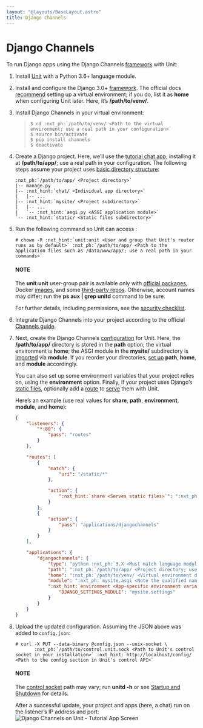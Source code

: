 ```yaml
---
layout: "@layouts/BaseLayout.astro"
title: Django Channels
---
```

# Django Channels

To run Django apps using the Django Channels [framework](https://channels.readthedocs.io/en/stable/) with Unit:

1. Install [Unit](../installation.md#installation-precomp-pkgs) with a Python 3.6+ language module.
2. Install and configure the Django 3.0+ [framework](https://www.djangoproject.com).  The official docs [recommend](https://docs.djangoproject.com/en/stable/topics/install/#installing-an-official-release-with-pip)
   setting up a virtual environment; if you do, list it as **home** when
   configuring Unit later.  Here, it’s **/path/to/venv/**.
3. Install Django Channels in your virtual environment:
   > ```console
   > $ cd :nxt_ph:`/path/to/venv/ <Path to the virtual environment; use a real path in your configuration>`
   > $ source bin/activate
   > $ pip install channels
   > $ deactivate
   > ```
4. Create a Django project.  Here, we’ll use the [tutorial chat app](https://channels.readthedocs.io/en/stable/tutorial/part_1.html#tutorial-part-1-basic-setup),
   installing it at **/path/to/app/**; use a real path in your
   configuration.  The following steps assume your project uses [basic
   directory structure](https://docs.djangoproject.com/en/stable/ref/django-admin/#django-admin-startproject):
   ```none
   :nxt_ph:`/path/to/app/ <Project directory>`
   |-- manage.py
   |-- :nxt_hint:`chat/ <Individual app directory>`
   |   |-- ...
   |-- :nxt_hint:`mysite/ <Project subdirectory>`
   |   |-- ...
   |   `-- :nxt_hint:`asgi.py <ASGI application module>`
   `-- :nxt_hint:`static/ <Static files subdirectory>`
   ```
5. Run the following command so Unit can access :
   ```console
   # chown -R :nxt_hint:`unit:unit <User and group that Unit's router runs as by default>` :nxt_ph:`/path/to/app/ <Path to the application files such as /data/www/app/; use a real path in your commands>`
   ```

   #### NOTE
   The **unit:unit** user-group pair is available only with [official
   packages](../installation.md#installation-precomp-pkgs), Docker [images](../installation.md#installation-docker), and some [third-party repos](../installation.md#installation-community-repos).  Otherwise, account names may differ; run
   the **ps aux | grep unitd** command to be sure.

   For further details, including permissions, see the [security checklist](security.md#security-apps).
6. Integrate Django Channels into your project according to the official [Channels guide](https://channels.readthedocs.io/en/stable/tutorial/part_1.html#integrate-the-channels-library).
7. Next, create the Django Channels [configuration](../configuration.md#configuration-python) for
   Unit.  Here, the **/path/to/app/** directory is stored in the
   **path** option; the virtual environment is **home**; the ASGI
   module in the **mysite/** subdirectory is [imported](https://docs.python.org/3/reference/import.html) via **module**.  If
   you reorder your directories, [set up](../configuration.md#configuration-python)
   **path**, **home**, and **module** accordingly.

   You can also set up some environment variables that your project relies on,
   using the **environment** option.  Finally, if your project uses
   Django’s [static files](https://docs.djangoproject.com/en/stable/howto/static-files/), optionally
   add a [route](../configuration.md#configuration-routes) to [serve](../configuration.md#configuration-static) them with Unit.

   Here’s an example (use real values for **share**, **path**,
   **environment**, **module**, and **home**):
   ```json
   {
       "listeners": {
           "*:80": {
               "pass": "routes"
           }
       },

       "routes": [
           {
               "match": {
                   "uri": "/static/*"
               },

               "action": {
                   ":nxt_hint:`share <Serves static files>`": ":nxt_ph:`/path/to/app <Thus, URIs starting with /static/ are served from /path/to/app/static/; use a real path in your configuration>`$uri"
               }
           },
           {
               "action": {
                   "pass": "applications/djangochannels"
               }
           }
       ],

       "applications": {
           "djangochannels": {
               "type": "python :nxt_ph:`3.X <Must match language module version and virtual environment version>`",
               "path": ":nxt_ph:`/path/to/app/ <Project directory; use a real path in your configuration>`",
               "home": ":nxt_ph:`/path/to/venv/ <Virtual environment directory; use a real path in your configuration>`",
               "module": ":nxt_ph:`mysite.asgi <Note the qualified name of the ASGI module; use a real site directory name in your configuration>`",
               ":nxt_hint:`environment <App-specific environment variables>`": {
                   "DJANGO_SETTINGS_MODULE": "mysite.settings"
               }
           }
       }
   }
   ```
8. Upload the updated configuration.  Assuming the JSON above was added to
   `config.json`:
   ```console
   # curl -X PUT --data-binary @config.json --unix-socket \
          :nxt_ph:`/path/to/control.unit.sock <Path to Unit's control socket in your installation>` :nxt_hint:`http://localhost/config/ <Path to the config section in Unit's control API>`
   ```

   #### NOTE
   The [control socket](../controlapi.md#configuration-socket) path may vary; run
   **unitd -h** or see [Startup and Shutdown](source.md#source-startup) for details.

   After a successful update, your project and apps (here, a chat) run on
   the listener’s IP address and port:
   ![Django Channels on Unit - Tutorial App Screen](/djangochannels.png)
